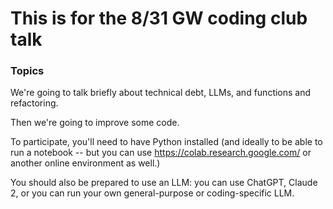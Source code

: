 # This is for the 8/31 GW coding club talk 

### Topics

We're going to talk briefly about technical debt, LLMs, and functions and refactoring.

Then we're going to improve some code. 

To participate, you'll need to have Python installed (and ideally to be able to run a notebook -- but you can use https://colab.research.google.com/ or another online environment as well.)

You should also be prepared to use an LLM: you can use ChatGPT, Claude 2, or you can run your own general-purpose or coding-specific LLM. 
